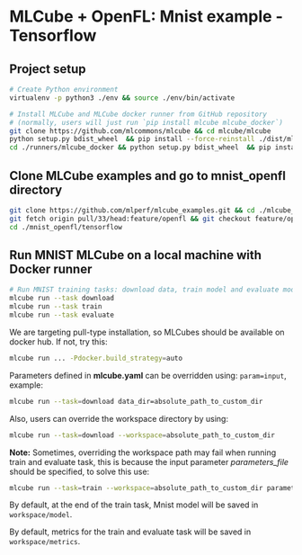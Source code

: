# MLCube + OpenFL: Mnist example - Tensorflow

## Project setup

```bash
# Create Python environment 
virtualenv -p python3 ./env && source ./env/bin/activate

# Install MLCube and MLCube docker runner from GitHub repository
# (normally, users will just run `pip install mlcube mlcube_docker`)
git clone https://github.com/mlcommons/mlcube && cd mlcube/mlcube
python setup.py bdist_wheel  && pip install --force-reinstall ./dist/mlcube-* && cd ..
cd ./runners/mlcube_docker && python setup.py bdist_wheel  && pip install --force-reinstall --no-deps ./dist/mlcube_docker-* && cd ../../..
```

## Clone MLCube examples and go to mnist_openfl directory

```bash
git clone https://github.com/mlperf/mlcube_examples.git && cd ./mlcube_examples
git fetch origin pull/33/head:feature/openfl && git checkout feature/openfl
cd ./mnist_openfl/tensorflow
```

## Run MNIST MLCube on a local machine with Docker runner

```bash
# Run MNIST training tasks: download data, train model and evaluate model
mlcube run --task download
mlcube run --task train
mlcube run --task evaluate
```

We are targeting pull-type installation, so MLCubes should be available on docker hub. If not, try this:

```bash
mlcube run ... -Pdocker.build_strategy=auto
```

Parameters defined in **mlcube.yaml** can be overridden using: `param=input`, example:

```bash
mlcube run --task=download data_dir=absolute_path_to_custom_dir
```

Also, users can override the workspace directory by using:

```bash
mlcube run --task=download --workspace=absolute_path_to_custom_dir
```

**Note:** Sometimes, overriding the workspace path may fail when running train and evaluate task, this is because the input parameter *parameters_file* should be specified, to solve this use:

```bash
mlcube run --task=train --workspace=absolute_path_to_custom_dir parameters_file=$(pwd)/workspace/parameters/default.parameters.yaml
```

By default, at the end of the train task, Mnist model will be saved in `workspace/model`.

By default, metrics for the train and evaluate task will be saved in `workspace/metrics`.
